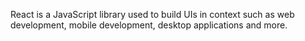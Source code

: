 React is a JavaScript library used to build UIs in context such as web development, mobile development, desktop applications and more.
      
      
      
      
      
      
      
      